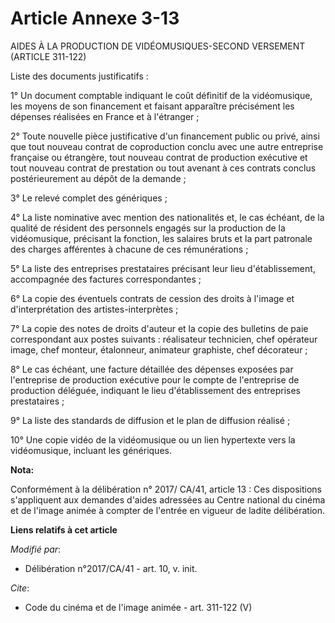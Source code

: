 # Article Annexe 3-13

AIDES À LA PRODUCTION DE VIDÉOMUSIQUES-SECOND VERSEMENT (ARTICLE 311-122) 

Liste des documents justificatifs : 

1° Un document comptable indiquant le coût définitif de la vidéomusique, les moyens de son financement et faisant apparaître
précisément les dépenses réalisées en France et à l'étranger ; 

2° Toute nouvelle pièce justificative d'un financement public ou privé, ainsi que tout nouveau contrat de coproduction conclu
avec une autre entreprise française ou étrangère, tout nouveau contrat de production exécutive et tout nouveau contrat de
prestation ou tout avenant à ces contrats conclus postérieurement au dépôt de la demande ; 

3° Le relevé complet des génériques ; 

4° La liste nominative avec mention des nationalités et, le cas échéant, de la qualité de résident des personnels engagés sur
la production de la vidéomusique, précisant la fonction, les salaires bruts et la part patronale des charges afférentes à
chacune de ces rémunérations ; 

5° La liste des entreprises prestataires précisant leur lieu d'établissement, accompagnée des factures correspondantes ; 

6° La copie des éventuels contrats de cession des droits à l'image et d'interprétation des artistes-interprètes ; 

7° La copie des notes de droits d'auteur et la copie des bulletins de paie correspondant aux postes suivants : réalisateur
technicien, chef opérateur image, chef monteur, étalonneur, animateur graphiste, chef décorateur ; 

8° Le cas échéant, une facture détaillée des dépenses exposées par l'entreprise de production exécutive pour le compte de
l'entreprise de production déléguée, indiquant le lieu d'établissement des entreprises prestataires ; 

9° La liste des standards de diffusion et le plan de diffusion réalisé ; 

10° Une copie vidéo de la vidéomusique ou un lien hypertexte vers la vidéomusique, incluant les génériques.

**Nota:**

Conformément à la délibération n° 2017/ CA/41, article 13 : Ces dispositions s'appliquent aux demandes d'aides adressées au
Centre national du cinéma et de l'image animée à compter de l'entrée en vigueur de ladite délibération.

**Liens relatifs à cet article**

_Modifié par_:

  - Délibération n°2017/CA/41 - art. 10, v. init.

_Cite_:

  - Code du cinéma et de l'image animée - art. 311-122 (V)
